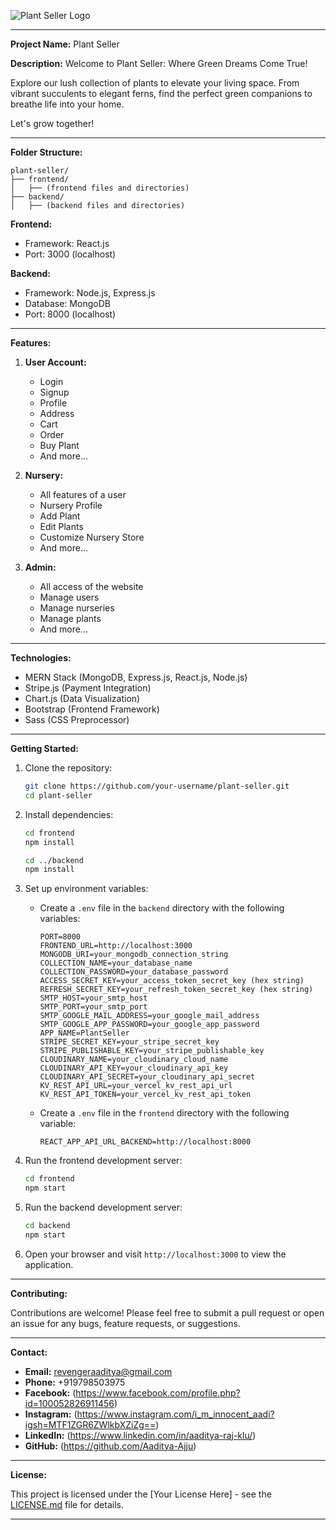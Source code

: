 ![Plant Seller Logo](https://res.cloudinary.com/dcd6y2awx/image/upload/v1709673317/PlantSeller/UI%20Images/plant_seller_bg_none.png)

---

**Project Name:** Plant Seller

**Description:** Welcome to Plant Seller: Where Green Dreams Come True!

Explore our lush collection of plants to elevate your living space. From vibrant succulents to elegant ferns, find the perfect green companions to breathe life into your home.

Let's grow together!

---

**Folder Structure:**

```
plant-seller/
├── frontend/
│   ├── (frontend files and directories)
├── backend/
│   ├── (backend files and directories)
```

**Frontend:**
- Framework: React.js
- Port: 3000 (localhost)

**Backend:**
- Framework: Node.js, Express.js
- Database: MongoDB
- Port: 8000 (localhost)

---

**Features:**

1. **User Account:**
   - Login
   - Signup
   - Profile
   - Address
   - Cart
   - Order
   - Buy Plant
   - And more...

2. **Nursery:**
   - All features of a user
   - Nursery Profile
   - Add Plant
   - Edit Plants
   - Customize Nursery Store
   - And more...

3. **Admin:**
   - All access of the website
   - Manage users
   - Manage nurseries
   - Manage plants
   - And more...

---

**Technologies:**

- MERN Stack (MongoDB, Express.js, React.js, Node.js)
- Stripe.js (Payment Integration)
- Chart.js (Data Visualization)
- Bootstrap (Frontend Framework)
- Sass (CSS Preprocessor)

---

**Getting Started:**

1.  Clone the repository:

    ```bash
    git clone https://github.com/your-username/plant-seller.git
    cd plant-seller
    ```

2.  Install dependencies:

    ```bash
    cd frontend
    npm install

    cd ../backend
    npm install
    ```

3.  Set up environment variables:

    -   Create a `.env` file in the `backend` directory with the following variables:
        ```
        PORT=8000
        FRONTEND_URL=http://localhost:3000
        MONGODB_URI=your_mongodb_connection_string
        COLLECTION_NAME=your_database_name
        COLLECTION_PASSWORD=your_database_password
        ACCESS_SECRET_KEY=your_access_token_secret_key (hex string)
        REFRESH_SECRET_KEY=your_refresh_token_secret_key (hex string)
        SMTP_HOST=your_smtp_host
        SMTP_PORT=your_smtp_port
        SMTP_GOOGLE_MAIL_ADDRESS=your_google_mail_address
        SMTP_GOOGLE_APP_PASSWORD=your_google_app_password
        APP_NAME=PlantSeller
        STRIPE_SECRET_KEY=your_stripe_secret_key
        STRIPE_PUBLISHABLE_KEY=your_stripe_publishable_key
        CLOUDINARY_NAME=your_cloudinary_cloud_name
        CLOUDINARY_API_KEY=your_cloudinary_api_key
        CLOUDINARY_API_SECRET=your_cloudinary_api_secret
        KV_REST_API_URL=your_vercel_kv_rest_api_url
        KV_REST_API_TOKEN=your_vercel_kv_rest_api_token
        ```

    -   Create a `.env` file in the `frontend` directory with the following variable:
        ```
        REACT_APP_API_URL_BACKEND=http://localhost:8000
        ```

4.  Run the frontend development server:

    ```bash
    cd frontend
    npm start
    ```

5.  Run the backend development server:

    ```bash
    cd backend
    npm start
    ```

6.  Open your browser and visit `http://localhost:3000` to view the application.

---

**Contributing:**

Contributions are welcome! Please feel free to submit a pull request or open an issue for any bugs, feature requests, or suggestions.

---

**Contact:**

-   **Email:** revengeraaditya@gmail.com
-   **Phone:** +919798503975
-   **Facebook:** (https://www.facebook.com/profile.php?id=100052826911456)
-   **Instagram:** (https://www.instagram.com/i_m_innocent_aadi?igsh=MTF1ZGR6ZWlkbXZiZg==)
-   **LinkedIn:** (https://www.linkedin.com/in/aaditya-raj-klu/)
-   **GitHub:** (https://github.com/Aaditya-Ajju)

---

**License:**

This project is licensed under the [Your License Here] - see the [LICENSE.md](LICENSE.md) file for details.

---
